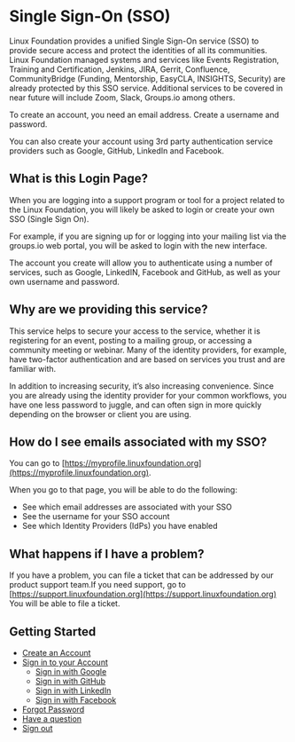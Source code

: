 # Single Sign-On \(SSO\)

Linux Foundation provides a unified Single Sign-On service \(SSO\) to provide secure access and protect the identities of all its communities. Linux Foundation managed systems and services like Events Registration, Training and Certification, Jenkins, JIRA, Gerrit, Confluence, CommunityBridge \(Funding, Mentorship, EasyCLA, INSIGHTS, Security\) are already protected by this SSO service. Additional services to be covered in near future will include Zoom, Slack, Groups.io among others. 

To create an account, you need an email address. Create a username and password.

You can also create your account using 3rd party authentication service providers such as Google, GitHub, LinkedIn and Facebook. 

## What is this Login Page?

When you are logging into a support program or tool for a project related to the Linux Foundation, you will likely be asked to login or create your own SSO \(Single Sign On\). 

For example, if you are signing up for or logging into your mailing list via the groups.io web portal, you will be asked to login with the new interface. 

The account you create will allow you to authenticate using a number of services, such as Google, LinkedIN, Facebook and GitHub, as well as your own username and password.

## Why are we providing this service?

This service helps to secure your access to the service, whether it is registering for an event, posting to a mailing group, or accessing a community meeting or webinar. Many of the identity providers, for example, have two-factor authentication and are based on services you trust and are familiar with.

In addition to increasing security, it’s also increasing convenience. Since you are already using the identity provider for your common workflows, you have one less password to juggle, and can often sign in more quickly depending on the browser or client you are using.

## How do I see emails associated with my SSO?

You can go to [https://myprofile.linuxfoundation.org](https://myprofile.linuxfoundation.org).

When you go to that page, you will be able to do the following:

* See which email addresses are associated with your SSO
* See the username for your SSO account
* See which Identity Providers \(IdPs\) you have enabled

## What happens if I have a problem?

If you have a problem, you can file a ticket that can be addressed by our product support team.If you need support, go to [https://support.linuxfoundation.org](https://support.linuxfoundation.org) You will be able to file a ticket.

## Getting Started

* [Create an Account](create-an-account.md)
* [Sign in to your Account](sign-in/)
  * [Sign in with Google](sign-in/sign-in-with-google.md)
  * [Sign in with GitHub](sign-in/sign-in-with-github.md)
  * [Sign in with LinkedIn](sign-in/sign-in-with-linkedin.md)
  * [Sign in with Facebook](sign-in/sign-in-with-facebook.md)
* [Forgot Password](forgot-password.md)
* [Have a question](have-a-question.md)
* [Sign out](log-out.md)


